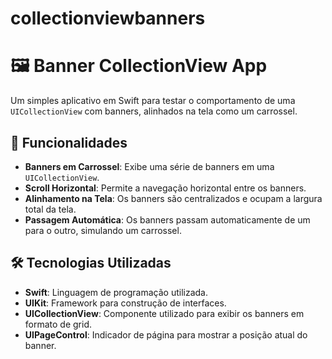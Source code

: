 # collectionviewbanners

# 🖼️ Banner CollectionView App

Um simples aplicativo em Swift para testar o comportamento de uma `UICollectionView` com banners, alinhados na tela como um carrossel.

## 🚀 Funcionalidades

- **Banners em Carrossel**: Exibe uma série de banners em uma `UICollectionView`.
- **Scroll Horizontal**: Permite a navegação horizontal entre os banners.
- **Alinhamento na Tela**: Os banners são centralizados e ocupam a largura total da tela.
- **Passagem Automática**: Os banners passam automaticamente de um para o outro, simulando um carrossel.

## 🛠️ Tecnologias Utilizadas

- **Swift**: Linguagem de programação utilizada.
- **UIKit**: Framework para construção de interfaces.
- **UICollectionView**: Componente utilizado para exibir os banners em formato de grid.
- **UIPageControl**: Indicador de página para mostrar a posição atual do banner.

